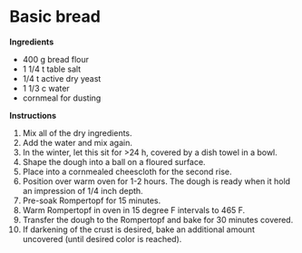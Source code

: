 # Basic bread

**Ingredients**

* 400 g bread flour
* 1 1/4 t table salt
* 1/4 t active dry yeast
* 1 1/3 c water
* cornmeal for dusting

**Instructions**

1. Mix all of the dry ingredients. 
2. Add the water and mix again. 
3. In the winter, let this sit for >24 h, covered by a dish towel in a bowl. 
4. Shape the dough into a ball on a floured surface. 
5. Place into a cornmealed cheescloth for the second rise. 
6. Position over warm oven for 1-2 hours. The dough is ready when it hold an impression of 1/4 inch depth. 
7. Pre-soak Rompertopf for 15 minutes. 
8. Warm Rompertopf in oven in 15 degree F intervals to 465 F. 
9. Transfer the dough to the Rompertopf and bake for 30 minutes covered. 
10. If darkening of the crust is desired, bake an additional amount uncovered (until desired color is reached). 
